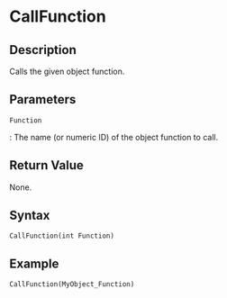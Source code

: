 # CallFunction

## Description
Calls the given object function.

## Parameters
`Function`

:   The name (or numeric ID) of the object function to call.

## Return Value
None.

## Syntax
```
CallFunction(int Function)
```

## Example
```
CallFunction(MyObject_Function)
```